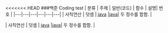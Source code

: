 <<<<<<< HEAD
###백준 Coding test
| 분류 | 주제 | 일반(코드) | 함수 | 설명| 번호 |
|---|---|---|---|---|---|
| 사칙연산 | 덧셈 | [java](https://www.acmicpc.net/source/51269765) |[java](https://www.acmicpc.net/source/51270503)| 두 정수를 합함. | 

| 사칙연산 | 덧셈 | [java](url넣기) |[java](url넣기)| 두 정수를 합함. | 



